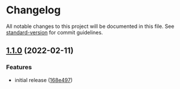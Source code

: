 # Changelog

All notable changes to this project will be documented in this file. See [standard-version](https://github.com/conventional-changelog/standard-version) for commit guidelines.

## [1.1.0](git@github.com:iamsadi22/testing-tagging.git/compare/v1.0.0...v1.1.0) (2022-02-11)


### Features

* initial release ([168e497](git@github.com:iamsadi22/testing-tagging.git/commits168e497d33655a2e74eb59ad45fa63f3d15924a0))
